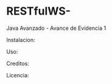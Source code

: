 # RESTfulWS-
Java Avanzado - Avance de Evidencia 1


Instalacion:



Uso:



Creditos:



Licencia:



